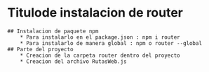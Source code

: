 # Titulode instalacion de router

    ## Instalacion de paquete npm
        * Para instalarlo en el package.json : npm i router
        * Para instalarlo de manera global : npm o router --global
    ## Parte del proyecto
        * Creacion de la carpeta router dentro del proyecto
        * Creacion del archivo RutasWeb.js